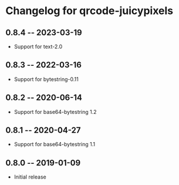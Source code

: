 # Changelog for qrcode-juicypixels

## 0.8.4 -- 2023-03-19

* Support for text-2.0

## 0.8.3 -- 2022-03-16

* Support for bytestring-0.11

## 0.8.2 -- 2020-06-14

* Support for base64-bytestring 1.2

## 0.8.1 -- 2020-04-27

* Support for base64-bytestring 1.1

## 0.8.0 -- 2019-01-09

* Initial release
